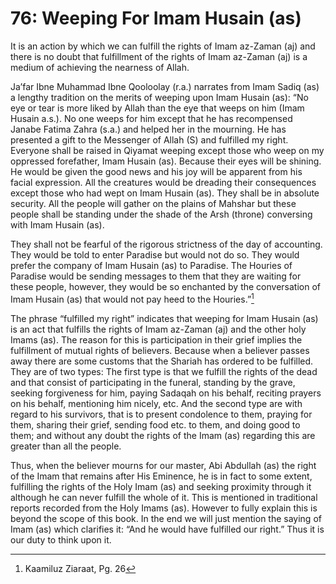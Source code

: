 76: Weeping For Imam Husain (as)
================================

It is an action by which we can fulfill the rights of Imam az-Zaman (aj)
and there is no doubt that fulfillment of the rights of Imam az-Zaman
(aj) is a medium of achieving the nearness of Allah.

Ja’far Ibne Muhammad Ibne Qooloolay (r.a.) narrates from Imam Sadiq (as)
a lengthy tradition on the merits of weeping upon Imam Husain (as): “No
eye or tear is more liked by Allah than the eye that weeps on him (Imam
Husain a.s.). No one weeps for him except that he has recompensed Janabe
Fatima Zahra (s.a.) and helped her in the mourning. He has presented a
gift to the Messenger of Allah (S) and fulfilled my right. Everyone
shall be raised in Qiyamat weeping except those who weep on my oppressed
forefather, Imam Husain (as). Because their eyes will be shining. He
would be given the good news and his joy will be apparent from his
facial expression. All the creatures would be dreading their
consequences except those who had wept on Imam Husain (as). They shall
be in absolute security. All the people will gather on the plains of
Mahshar but these people shall be standing under the shade of the Arsh
(throne) conversing with Imam Husain (as).

They shall not be fearful of the rigorous strictness of the day of
accounting. They would be told to enter Paradise but would not do so.
They would prefer the company of Imam Husain (as) to Paradise. The
Houries of Paradise would be sending messages to them that they are
waiting for these people, however, they would be so enchanted by the
conversation of Imam Husain (as) that would not pay heed to the
Houries.”[^1]

The phrase “fulfilled my right” indicates that weeping for Imam Husain
(as) is an act that fulfills the rights of Imam az-Zaman (aj) and the
other holy Imams (as). The reason for this is participation in their
grief implies the fulfillment of mutual rights of believers. Because
when a believer passes away there are some customs that the Shariah has
ordered to be fulfilled. They are of two types: The first type is that
we fulfill the rights of the dead and that consist of participating in
the funeral, standing by the grave, seeking forgiveness for him, paying
Sadaqah on his behalf, reciting prayers on his behalf, mentioning him
nicely, etc. And the second type are with regard to his survivors, that
is to present condolence to them, praying for them, sharing their grief,
sending food etc. to them, and doing good to them; and without any doubt
the rights of the Imam (as) regarding this are greater than all the
people.

Thus, when the believer mourns for our master, Abi Abdullah (as) the
right of the Imam that remains after His Eminence, he is in fact to some
extent, fulfilling the rights of the Holy Imam (as) and seeking
proximity through it although he can never fulfill the whole of it. This
is mentioned in traditional reports recorded from the Holy Imams (as).
However to fully explain this is beyond the scope of this book. In the
end we will just mention the saying of Imam (as) which clarifies it:
“And he would have fulfilled our right.” Thus it is our duty to think
upon it.

[^1]: Kaamiluz Ziaraat, Pg. 26



